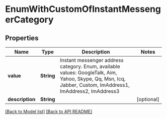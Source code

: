
# EnumWithCustomOfInstantMessengerCategory


## Properties
Name | Type | Description | Notes
------------ | ------------- | ------------- | -------------
**value** | **String** | Instant messenger address category. Enum, available values: GoogleTalk, Aim, Yahoo, Skype, Qq, Msn, Icq, Jabber, Custom, ImAddress1, ImAddress2, ImAddress3 | 
**description** | **String** |  |  [optional]




[[Back to Model list]](Models.md) [[Back to API README]](README.md)

